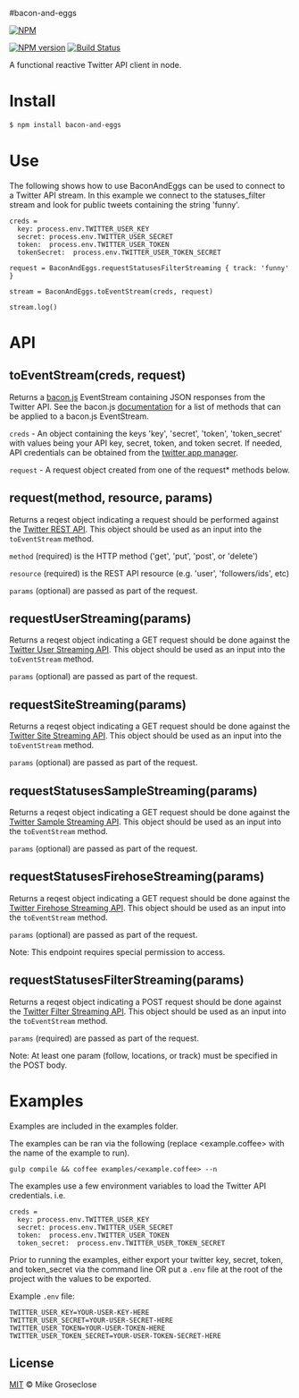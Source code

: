 #bacon-and-eggs

[![NPM](https://nodei.co/npm/bacon-and-eggs.png)](https://nodei.co/npm/bacon-and-eggs/)

[![NPM version][npm-image]][npm-url] [![Build Status][travis-image]][travis-url]

A functional reactive Twitter API client in node.

# Install

```bash
$ npm install bacon-and-eggs
```

# Use
The following shows how to use BaconAndEggs can be used to connect to a Twitter API stream.
In this example we connect to the statuses_filter stream and look for public tweets containing the string 'funny'.

```
creds =
  key: process.env.TWITTER_USER_KEY
  secret: process.env.TWITTER_USER_SECRET
  token:  process.env.TWITTER_USER_TOKEN
  tokenSecret:  process.env.TWITTER_USER_TOKEN_SECRET

request = BaconAndEggs.requestStatusesFilterStreaming { track: 'funny' }

stream = BaconAndEggs.toEventStream(creds, request)

stream.log()
```
# API
## toEventStream(creds, request)
Returns a [bacon.js](http://baconjs.github.io/) EventStream containing JSON responses from the Twitter API.
See the bacon.js [documentation](https://github.com/baconjs/bacon.js/#common-methods-in-eventstreams-and-properties) for a list of methods that can be applied to a bacon.js EventStream.

``` creds ``` -
An object containing the keys 'key', 'secret', 'token', 'token_secret' with values being your API key, secret, token, and token secret.
If needed, API credentials can be obtained from the [twitter app manager](https://apps.twitter.com/app/new).

``` request ``` -
A request object created from one of the request* methods below.

## request(method, resource, params)
Returns a reqest object indicating a request should be performed against the [Twitter REST API](https://dev.twitter.com/docs/api/1.1).
This object should be used as an input into the ``` toEventStream ``` method.

``` method ``` (required) is the HTTP method ('get', 'put', 'post', or 'delete')

``` resource ``` (required) is the REST API resource (e.g. 'user', 'followers/ids', etc)

``` params ``` (optional) are passed as part of the request.

## requestUserStreaming(params)
Returns a reqest object indicating a GET request should be done against the [Twitter User Streaming API](https://dev.twitter.com/docs/api/1.1/get/user).
This object should be used as an input into the ``` toEventStream ``` method.

``` params ``` (optional) are passed as part of the request.

## requestSiteStreaming(params)
Returns a reqest object indicating a GET request should be done against the [Twitter Site Streaming API](https://dev.twitter.com/docs/api/1.1/get/site).
This object should be used as an input into the ``` toEventStream ``` method.

``` params ``` (optional) are passed as part of the request.

## requestStatusesSampleStreaming(params)
Returns a reqest object indicating a GET request should be done against the [Twitter Sample Streaming API](https://dev.twitter.com/docs/api/1.1/get/statuses/sample).
This object should be used as an input into the ``` toEventStream ``` method.

``` params ``` (optional) are passed as part of the request.

## requestStatusesFirehoseStreaming(params)
Returns a reqest object indicating a GET request should be done against the [Twitter Firehose Streaming API](https://dev.twitter.com/docs/api/1.1/get/statuses/firehose).
This object should be used as an input into the ``` toEventStream ``` method.

``` params ``` (optional) are passed as part of the request.

Note: This endpoint requires special permission to access.

## requestStatusesFilterStreaming(params)
Returns a reqest object indicating a POST request should be done against the [Twitter Filter Streaming API](https://dev.twitter.com/docs/api/1.1/post/statuses/filter).
This object should be used as an input into the ``` toEventStream ``` method.

``` params ``` (required) are passed as part of the request.

Note: At least one param (follow, locations, or track) must be specified in the POST body.


# Examples
Examples are included in the examples folder.

The examples can be ran via the following (replace <example.coffee> with the name of the example to run).

```
gulp compile && coffee examples/<example.coffee> --n
```

The examples use a few environment variables to load the Twitter API credentials. i.e.
```
creds =
  key: process.env.TWITTER_USER_KEY
  secret: process.env.TWITTER_USER_SECRET
  token:  process.env.TWITTER_USER_TOKEN
  token_secret:  process.env.TWITTER_USER_TOKEN_SECRET
```

Prior to running the examples, either export your twitter key, secret, token, and token_secret via the command line OR
put a ``` .env ``` file at the root of the project with the values to be exported.

Example ``` .env ``` file:
```
TWITTER_USER_KEY=YOUR-USER-KEY-HERE
TWITTER_USER_SECRET=YOUR-USER-SECRET-HERE
TWITTER_USER_TOKEN=YOUR-USER-TOKEN-HERE
TWITTER_USER_TOKEN_SECRET=YOUR-USER-TOKEN-SECRET-HERE
```

## License

[MIT](http://opensource.org/licenses/MIT) © Mike Groseclose

[npm-url]: https://npmjs.org/package/bacon-and-eggs
[npm-image]: https://badge.fury.io/js/bacon-and-eggs.png

[travis-url]: http://travis-ci.org/mikegroseclose/bacon-and-eggs
[travis-image]: https://secure.travis-ci.org/mikegroseclose/bacon-and-eggs.png?branch=master
